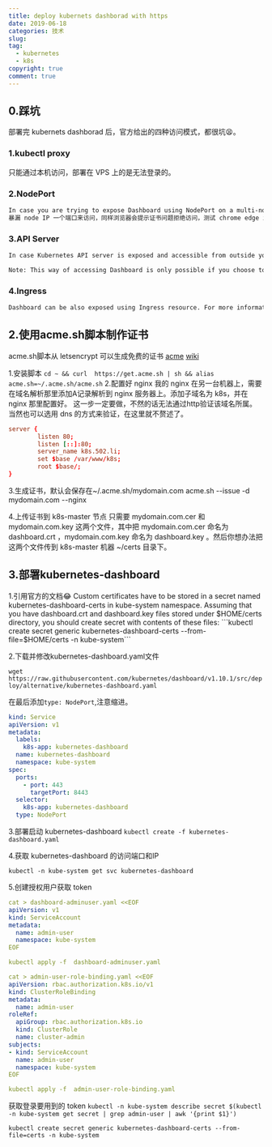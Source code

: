 ```yaml
---
title: deploy kubernets dashborad with https
date: 2019-06-18
categories: 技术
slug:
tag:
  - kubernetes
  - k8s
copyright: true
comment: true
---
```


## 0.踩坑

部署完 kubernets dashborad 后，官方给出的四种访问模式，都很坑😫。

### 1.kubectl proxy

只能通过本机访问，部署在 VPS 上的是无法登录的。

### 2.NodePort

```txt
In case you are trying to expose Dashboard using NodePort on a multi-node cluster, then you have to find out IP of the node on which Dashboard is running to access it. Instead of accessing https://<master-ip>:<nodePort> you should access https://<node-ip>:<nodePort>.
暴漏 node IP 一个端口来访问，同样浏览器会提示证书问题拒绝访问，测试 chrome edge ie 均无法访问，需要自己加个证书才行。下面就讲解用自己的域名签个证书来用。NodePort 是将节点直接暴露在外网的一种方式，只建议在开发环境，单节点的安装方式中使用。
```

### 3.API Server

```txt
In case Kubernetes API server is exposed and accessible from outside you can directly access dashboard at: https://<master-ip>:<apiserver-port>/api/v1/namespaces/kube-system/services/https:kubernetes-dashboard:/proxy/

Note: This way of accessing Dashboard is only possible if you choose to install your user certificates in the browser. In example certificates used by kubeconfig file to contact API Server can be used.
```

### 4.Ingress

```txt
Dashboard can be also exposed using Ingress resource. For more information check: https://kubernetes.io/docs/concepts/services-networking/ingress.
```

## 2.使用acme.sh脚本制作证书

acme.sh脚本从 letsencrypt 可以生成免费的证书
[acme](https://github.com/Neilpang/acme.sh)
[wiki](https://github.com/Neilpang/acme.sh/wiki/%E8%AF%B4%E6%98%8E)

1.安装脚本
```cd ~ && curl  https://get.acme.sh | sh && alias acme.sh=~/.acme.sh/acme.sh```
2.配置好 nginx
我的 nginx 在另一台机器上，需要在域名解析那里添加A记录解析到 nginx 服务器上。添加子域名为 k8s，并在 nginx 那里配置好。
这一步一定要做，不然的话无法通过http验证该域名所属。当然也可以选用 dns 的方式来验证，在这里就不赘述了。

```conf
server {
        listen 80;
        listen [::]:80;
        server_name k8s.502.li;
        set $base /var/www/k8s;
        root $base/;
}
```

3.生成证书，默认会保存在~/.acme.sh/mydomain.com
acme.sh --issue  -d mydomain.com   --nginx

4.上传证书到 k8s-master 节点
只需要 mydomain.com.cer 和 mydomain.com.key 这两个文件，其中把 mydomain.com.cer 命名为 dashboard.crt ，mydomain.com.key 命名为 dashboard.key 。然后你想办法把这两个文件传到 k8s-master 机器 ~/certs 目录下。

## 3.部署kubernetes-dashboard

1.引用官方的文档😂
Custom certificates have to be stored in a secret named kubernetes-dashboard-certs in kube-system namespace. Assuming that you have dashboard.crt and dashboard.key files stored under $HOME/certs directory, you should create secret with contents of these files:
```kubectl create secret generic kubernetes-dashboard-certs --from-file=$HOME/certs -n kube-system```

2.下载并修改kubernetes-dashboard.yaml文件

```wget https://raw.githubusercontent.com/kubernetes/dashboard/v1.10.1/src/deploy/alternative/kubernetes-dashboard.yaml```

在最后添加```type: NodePort```,注意缩进。

```yml
kind: Service
apiVersion: v1
metadata:
  labels:
    k8s-app: kubernetes-dashboard
  name: kubernetes-dashboard
  namespace: kube-system
spec:
  ports:
    - port: 443
      targetPort: 8443
  selector:
    k8s-app: kubernetes-dashboard
  type: NodePort
```

3.部署启动 kubernetes-dashboard
```kubectl create -f kubernetes-dashboard.yaml```

4.获取 kubernetes-dashboard 的访问端口和IP

```kubectl -n kube-system get svc kubernetes-dashboard```

5.创建授权用户获取 token

```yml
cat > dashboard-adminuser.yaml <<EOF
apiVersion: v1
kind: ServiceAccount
metadata:
  name: admin-user
  namespace: kube-system
EOF

kubectl apply -f  dashboard-adminuser.yaml
```

```yml
cat > admin-user-role-binding.yaml <<EOF
apiVersion: rbac.authorization.k8s.io/v1
kind: ClusterRoleBinding
metadata:
  name: admin-user
roleRef:
  apiGroup: rbac.authorization.k8s.io
  kind: ClusterRole
  name: cluster-admin
subjects:
- kind: ServiceAccount
  name: admin-user
  namespace: kube-system
EOF

kubectl apply -f  admin-user-role-binding.yaml
```

获取登录要用到的 token
```kubectl -n kube-system describe secret $(kubectl -n kube-system get secret | grep admin-user | awk '{print $1}')```

```kubectl create secret generic kubernetes-dashboard-certs --from-file=certs -n kube-system```
